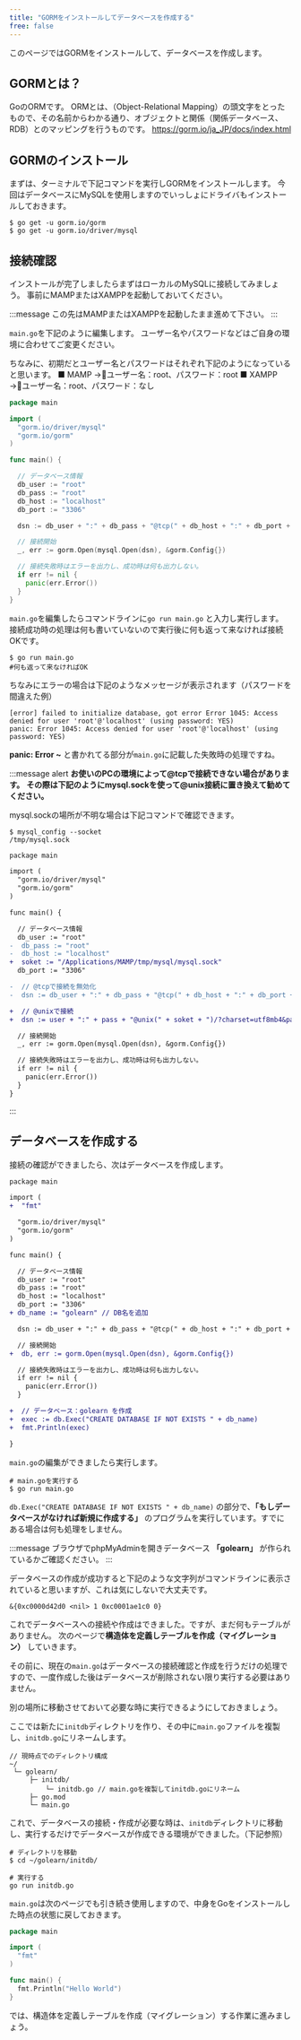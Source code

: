 ```yaml
---
title: "GORMをインストールしてデータベースを作成する"
free: false
---
```


このページではGORMをインストールして、データベースを作成します。

## GORMとは？
GoのORMです。
ORMとは、（Object-Relational Mapping）の頭文字をとったもので、その名前からわかる通り、オブジェクトと関係（関係データベース、RDB）とのマッピングを行うものです。
https://gorm.io/ja_JP/docs/index.html

## GORMのインストール
まずは、ターミナルで下記コマンドを実行しGORMをインストールします。
今回はデータベースにMySQLを使用しますのでいっしょにドライバもインストールしておきます。

```
$ go get -u gorm.io/gorm
$ go get -u gorm.io/driver/mysql
```

## 接続確認
インストールが完了しましたらまずはローカルのMySQLに接続してみましょう。
事前にMAMPまたはXAMPPを起動しておいてください。

:::message
この先はMAMPまたはXAMPPを起動したまま進めて下さい。
:::

```main.go```を下記のように編集します。
ユーザー名やパスワードなどはご自身の環境に合わせてご変更ください。

ちなみに、初期だとユーザー名とパスワードはそれぞれ下記のようになっていると思います。
■ MAMP →ユーザー名：root、パスワード：root
■ XAMPP →ユーザー名：root、パスワード：なし

```go:main.go
package main

import (
  "gorm.io/driver/mysql"
  "gorm.io/gorm"
)

func main() {

  // データベース情報
  db_user := "root"
  db_pass := "root"
  db_host := "localhost"
  db_port := "3306"

  dsn := db_user + ":" + db_pass + "@tcp(" + db_host + ":" + db_port + ")/?charset=utf8mb4&parseTime=True&loc=Local"

  // 接続開始
  _, err := gorm.Open(mysql.Open(dsn), &gorm.Config{})

  // 接続失敗時はエラーを出力し、成功時は何も出力しない。
  if err != nil {
    panic(err.Error())
  }
}
```

```main.go```を編集したらコマンドラインに```go run main.go``` と入力し実行します。
接続成功時の処理は何も書いていないので実行後に何も返って来なければ接続OKです。
```
$ go run main.go
#何も返って来なければOK
```

ちなみにエラーの場合は下記のようなメッセージが表示されます（パスワードを間違えた例）
```
[error] failed to initialize database, got error Error 1045: Access denied for user 'root'@'localhost' (using password: YES)
panic: Error 1045: Access denied for user 'root'@'localhost' (using password: YES)
```
**panic: Error ~** と書かれてる部分が```main.go```に記載した失敗時の処理ですね。

:::message alert
**お使いのPCの環境によって@tcpで接続できない場合があります。**
**その際は下記のようにmysql.sockを使って@unix接続に置き換えて勧めてください。**

mysql.sockの場所が不明な場合は下記コマンドで確認できます。
```
$ mysql_config --socket
/tmp/mysql.sock
```

```diff go:main.go
package main

import (
  "gorm.io/driver/mysql"
  "gorm.io/gorm"
)

func main() {

  // データベース情報
  db_user := "root"
-  db_pass := "root"
-  db_host := "localhost"
+  soket := "/Applications/MAMP/tmp/mysql/mysql.sock"
  db_port := "3306"

-  // @tcpで接続を無効化
-  dsn := db_user + ":" + db_pass + "@tcp(" + db_host + ":" + db_port + ")/?charset=utf8mb4&parseTime=True&loc=Local"

+  // @unixで接続
+  dsn := user + ":" + pass + "@unix(" + soket + ")/?charset=utf8mb4&parseTime=True&loc=Local"

  // 接続開始
  _, err := gorm.Open(mysql.Open(dsn), &gorm.Config{})

  // 接続失敗時はエラーを出力し、成功時は何も出力しない。
  if err != nil {
    panic(err.Error())
  }
}
```
:::

## データベースを作成する
接続の確認ができましたら、次はデータベースを作成します。

```diff go:main.go
package main

import (
+  "fmt"

  "gorm.io/driver/mysql"
  "gorm.io/gorm"
)

func main() {

  // データベース情報
  db_user := "root"
  db_pass := "root"
  db_host := "localhost"
  db_port := "3306"
+ db_name := "golearn" // DB名を追加

  dsn := db_user + ":" + db_pass + "@tcp(" + db_host + ":" + db_port + ")/?charset=utf8mb4&parseTime=True&loc=Local"

  // 接続開始
+  db, err := gorm.Open(mysql.Open(dsn), &gorm.Config{})

  // 接続失敗時はエラーを出力し、成功時は何も出力しない。
  if err != nil {
    panic(err.Error())
  }

+  // データベース：golearn を作成
+  exec := db.Exec("CREATE DATABASE IF NOT EXISTS " + db_name)
+  fmt.Println(exec)

}
```
`main.go`の編集ができましたら実行します。
```
# main.goを実行する
$ go run main.go
```

```db.Exec("CREATE DATABASE IF NOT EXISTS " + db_name)``` の部分で、**「もしデータベースがなければ新規に作成する」** のプログラムを実行しています。すでにある場合は何も処理をしません。

:::message
ブラウザでphpMyAdminを開きデータベース **「golearn」** が作られているかご確認ください。
:::

データベースの作成が成功すると下記のような文字列がコマンドラインに表示されていると思いますが、これは気にしないで大丈夫です。
```
&{0xc0000d42d0 <nil> 1 0xc0001ae1c0 0}
```

これでデータベースへの接続や作成はできました。ですが、まだ何もテーブルがありません。
次のページで**構造体を定義しテーブルを作成（マイグレーション）** していきます。

その前に、現在の`main.go`はデータベースの接続確認と作成を行うだけの処理ですので、一度作成した後はデータベースが削除されない限り実行する必要はありません。

別の場所に移動させておいて必要な時に実行できるようにしておきましょう。

ここでは新たに`initdb`ディレクトリを作り、その中に`main.go`ファイルを複製し、`initdb.go`にリネームします。
```
// 現時点でのディレクトリ構成
~/
 └─ golearn/
     ├─ initdb/
         └─ initdb.go // main.goを複製してinitdb.goにリネーム
     ├─ go.mod
     └─ main.go
```

これで、データベースの接続・作成が必要な時は、`initdb`ディレクトリに移動し、実行するだけでデータベースが作成できる環境ができました。（下記参照）
```
# ディレクトリを移動
$ cd ~/golearn/initdb/

# 実行する
go run initdb.go
```

`main.go`は次のページでも引き続き使用しますので、中身をGoをインストールした時点の状態に戻しておきます。
```go:main.go
package main

import (
  "fmt"
)

func main() {
  fmt.Println("Hello World")
}
```
では、構造体を定義しテーブルを作成（マイグレーション）する作業に進みましょう。

